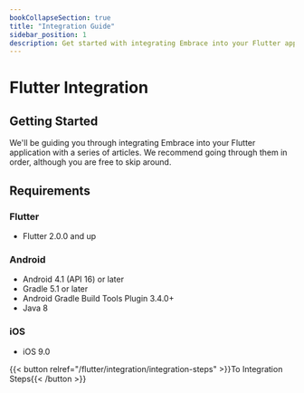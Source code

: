 ```yaml
---
bookCollapseSection: true
title: "Integration Guide"
sidebar_position: 1
description: Get started with integrating Embrace into your Flutter application
---
```


# Flutter Integration

## Getting Started

We'll be guiding you through integrating Embrace into your Flutter application
with a series of articles. We recommend going through them in order, although
you are free to skip around. 

## Requirements

### Flutter

* Flutter 2.0.0 and up

### Android

* Android 4.1 (API 16) or later
* Gradle 5.1 or later
* Android Gradle Build Tools Plugin 3.4.0+
* Java 8

### iOS

* iOS 9.0

{{< button relref="/flutter/integration/integration-steps" >}}To Integration Steps{{< /button >}}
